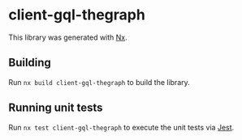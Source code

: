 # client-gql-thegraph

This library was generated with [Nx](https://nx.dev).

## Building

Run `nx build client-gql-thegraph` to build the library.

## Running unit tests

Run `nx test client-gql-thegraph` to execute the unit tests via [Jest](https://jestjs.io).
